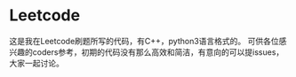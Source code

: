 # Leetcode
这是我在Leetcode刷题所写的代码，有C++，python3语言格式的。
可供各位感兴趣的coders参考，初期的代码没有那么高效和简洁，有意向的可以提issues，大家一起讨论。
